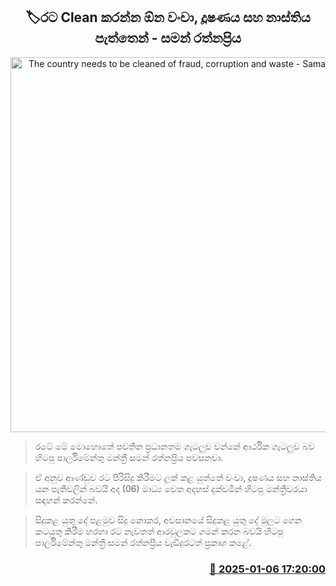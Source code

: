 <p align='center'><b><h2 align='center' title='The country needs to be cleaned of fraud, corruption and waste - Saman Ratnapriya'>🏷රට Clean කරන්න ඕන වංචා, දූෂණය සහ නාස්තිය පැත්තෙන් - සමන් රත්නප්‍රිය</h2></b></p>
<p align='center'><img src='https://helakuru.sgp1.cdn.digitaloceanspaces.com/esana/images/lib/saman-rathnapriya-tt.jpg' width='600' alt='The country needs to be cleaned of fraud, corruption and waste - Saman Ratnapriya'></p>

> රටේ මේ මොහොතේ පවතින ප්‍රධානතම ගැටලුව වන්නේ ආර්ථික ගැටලුව බව හිටපු පාර්ලිමේන්තු මන්ත්‍රී සමන් රත්නප්‍රිය පවසනවා.

> ඒ අනුව ආණ්ඩුව රට පිරිසිදු කිරීමට ලක් කළ යුත්තේ වංචා, දූෂණය සහ නාස්තිය යන පැතිවලින් බවයි අද (06) මාධ්‍ය වෙත අදහස් දක්වමින් හිටපු මන්ත්‍රීවරයා සඳහන් කරන්නේ.

> සිදුකළ යුතු දේ පළමුව සිදු නොකර, අවසානයේ සිදුකළ යුතු දේ මුලට ගෙන කටයුතු කිරීම හරහා රට නැවතත් ආරවුලකට ගමන් කරන බවයි හිටපු පාර්ලිමේන්තු මන්ත්‍රී සමන් රත්නප්‍රිය වැඩිදුරටත් ප්‍රකාශ කළේ. 



<h3 align='right'><a href='https://www.helakuru.lk/esana/p/106361/'>📅 2025-01-06 17:20:00</a></h3>
